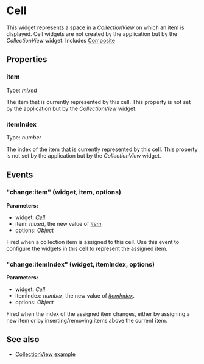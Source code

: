 ---
---
# Cell
This widget represents a space in a *CollectionView* on which an item is displayed. Cell widgets are not created by the application but by the *CollectionView* widget.
Includes [Composite](Composite.md)

## Properties
### item
Type: *mixed*

The item that is currently represented by this cell. This property is not set by the application but by the *CollectionView* widget.
### itemIndex
Type: *number*

The index of the item that is currently represented by this cell. This property is not set by the application but by the *CollectionView* widget.

## Events
### "change:item" (widget, item, options)

**Parameters:**

- widget: *[Cell](Cell.md)*
- item: *mixed*, the new value of *[item](#item)*.
- options: *Object*

Fired when a collection item is assigned to this cell. Use this event to configure the widgets in this cell to represent the assigned item.

### "change:itemIndex" (widget, itemIndex, options)

**Parameters:**

- widget: *[Cell](Cell.md)*
- itemIndex: *number*, the new value of *[itemIndex](#indexIndex)*.
- options: *Object*

Fired when the index of the assigned item changes, either by assigning a new item or by inserting/removing items above the current item.


## See also
- [CollectionView example](https://github.com/eclipsesource/tabris-js/blob/v1.0.0/snippets/collectionview/collectionview.js)
